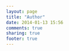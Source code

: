 ```yaml
---
layout: page
title: "Author"
date: 2014-01-13 15:56
comments: true
sharing: true
footer: true
---
```

